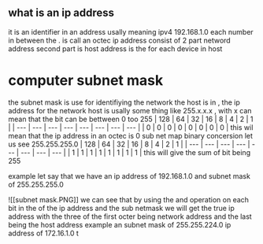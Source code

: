 
## what is an ip address 
it is an identifier in an address 
usally meaning ipv4 
192.168.1.0 each number in between the . is call an octec 
ip address consist of 2 part netword address 
second part is host address is the for each device in host 
# computer subnet mask 
the subnet mask is use for identifiying the network the host is in , the ip address for the network host is usally some thing like 255.x.x.x , with x can mean that the bit can be bettween 0 too 255 
| 128 | 64  | 32  | 16  | 8   | 4   | 2   | 1   |
| --- | --- | --- | --- | --- | --- | --- | --- |
| 0   | 0   | 0   | 0   | 0   | 0   | 0   | 0   |
this wil mean that the ip address in an octec is 0 
sub net map binary concersion 
let us see 255.255.255.0 
| 128 | 64  | 32  | 16  | 8   | 4   | 2   | 1   |
| --- | --- | --- | --- | --- | --- | --- | --- |
| 1   | 1   | 1   | 1   | 1   | 1   | 1   | 1   |
this will give the sum of bit being 255 

example 
let say that we have an ip address of 192.168.1.0 and subnet mask of 255.255.255.0 

![[subnet mask.PNG]]
we can see that by using the and operation on each bit in the of the ip address and the sub netmask we will get the true ip address with the three of the first octer being network address and the last being the host address
example 
an subnet mask of 255.255.224.0 
ip address of 172.16.1.0 
t